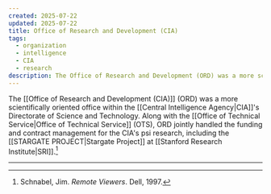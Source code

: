 ```yaml
---
created: 2025-07-22
updated: 2025-07-22
title: Office of Research and Development (CIA)
tags:
  - organization
  - intelligence
  - CIA
  - research
description: The Office of Research and Development (ORD) was a more scientifically oriented office within the CIA's Directorate of Science and Technology, involved in funding psi research.
---
```


The [[Office of Research and Development (CIA)]] (ORD) was a more scientifically oriented office within the [[Central Intelligence Agency|CIA]]'s Directorate of Science and Technology. Along with the [[Office of Technical Service|Office of Technical Service]] (OTS), ORD jointly handled the funding and contract management for the CIA's psi research, including the [[STARGATE PROJECT|Stargate Project]] at [[Stanford Research Institute|SRI]].[^1]

---

[^1]: Schnabel, Jim. *Remote Viewers*. Dell, 1997.